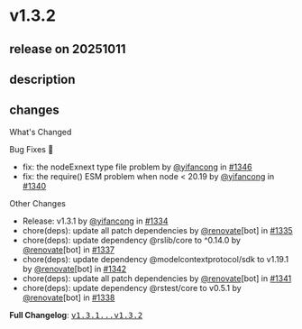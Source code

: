 # v1.3.2

## release on 20251011
## description
## changes
What's Changed

Bug Fixes 🐞

* fix: the nodeExnext type file problem by <a class="user-mention notranslate" data-hovercard-type="user" data-hovercard-url="/users/yifancong/hovercard" data-octo-click="hovercard-link-click" data-octo-dimensions="link_type:self" href="https://github.com/yifancong">@yifancong</a> in <a class="issue-link js-issue-link" data-error-text="Failed to load title" data-id="3498207665" data-permission-text="Title is private" data-url="https://github.com/web-infra-dev/rsdoctor/issues/1346" data-hovercard-type="pull_request" data-hovercard-url="/web-infra-dev/rsdoctor/pull/1346/hovercard" href="https://github.com/web-infra-dev/rsdoctor/pull/1346">#1346</a>
* fix: the require() ESM problem when node < 20.19 by <a class="user-mention notranslate" data-hovercard-type="user" data-hovercard-url="/users/yifancong/hovercard" data-octo-click="hovercard-link-click" data-octo-dimensions="link_type:self" href="https://github.com/yifancong">@yifancong</a> in <a class="issue-link js-issue-link" data-error-text="Failed to load title" data-id="3469769813" data-permission-text="Title is private" data-url="https://github.com/web-infra-dev/rsdoctor/issues/1340" data-hovercard-type="pull_request" data-hovercard-url="/web-infra-dev/rsdoctor/pull/1340/hovercard" href="https://github.com/web-infra-dev/rsdoctor/pull/1340">#1340</a>

Other Changes

* Release: v1.3.1 by <a class="user-mention notranslate" data-hovercard-type="user" data-hovercard-url="/users/yifancong/hovercard" data-octo-click="hovercard-link-click" data-octo-dimensions="link_type:self" href="https://github.com/yifancong">@yifancong</a> in <a class="issue-link js-issue-link" data-error-text="Failed to load title" data-id="3461068142" data-permission-text="Title is private" data-url="https://github.com/web-infra-dev/rsdoctor/issues/1334" data-hovercard-type="pull_request" data-hovercard-url="/web-infra-dev/rsdoctor/pull/1334/hovercard" href="https://github.com/web-infra-dev/rsdoctor/pull/1334">#1334</a>
* chore(deps): update all patch dependencies by <a class="user-mention notranslate" data-hovercard-type="user" data-hovercard-url="/users/renovate/hovercard" data-octo-click="hovercard-link-click" data-octo-dimensions="link_type:self" href="https://github.com/renovate">@renovate</a>[bot] in <a class="issue-link js-issue-link" data-error-text="Failed to load title" data-id="3462772506" data-permission-text="Title is private" data-url="https://github.com/web-infra-dev/rsdoctor/issues/1335" data-hovercard-type="pull_request" data-hovercard-url="/web-infra-dev/rsdoctor/pull/1335/hovercard" href="https://github.com/web-infra-dev/rsdoctor/pull/1335">#1335</a>
* chore(deps): update dependency @rslib/core to ^0.14.0 by <a class="user-mention notranslate" data-hovercard-type="user" data-hovercard-url="/users/renovate/hovercard" data-octo-click="hovercard-link-click" data-octo-dimensions="link_type:self" href="https://github.com/renovate">@renovate</a>[bot] in <a class="issue-link js-issue-link" data-error-text="Failed to load title" data-id="3463004142" data-permission-text="Title is private" data-url="https://github.com/web-infra-dev/rsdoctor/issues/1337" data-hovercard-type="pull_request" data-hovercard-url="/web-infra-dev/rsdoctor/pull/1337/hovercard" href="https://github.com/web-infra-dev/rsdoctor/pull/1337">#1337</a>
* chore(deps): update dependency @modelcontextprotocol/sdk to v1.19.1 by <a class="user-mention notranslate" data-hovercard-type="user" data-hovercard-url="/users/renovate/hovercard" data-octo-click="hovercard-link-click" data-octo-dimensions="link_type:self" href="https://github.com/renovate">@renovate</a>[bot] in <a class="issue-link js-issue-link" data-error-text="Failed to load title" data-id="3485353540" data-permission-text="Title is private" data-url="https://github.com/web-infra-dev/rsdoctor/issues/1342" data-hovercard-type="pull_request" data-hovercard-url="/web-infra-dev/rsdoctor/pull/1342/hovercard" href="https://github.com/web-infra-dev/rsdoctor/pull/1342">#1342</a>
* chore(deps): update all patch dependencies by <a class="user-mention notranslate" data-hovercard-type="user" data-hovercard-url="/users/renovate/hovercard" data-octo-click="hovercard-link-click" data-octo-dimensions="link_type:self" href="https://github.com/renovate">@renovate</a>[bot] in <a class="issue-link js-issue-link" data-error-text="Failed to load title" data-id="3485352940" data-permission-text="Title is private" data-url="https://github.com/web-infra-dev/rsdoctor/issues/1341" data-hovercard-type="pull_request" data-hovercard-url="/web-infra-dev/rsdoctor/pull/1341/hovercard" href="https://github.com/web-infra-dev/rsdoctor/pull/1341">#1341</a>
* chore(deps): update dependency @rstest/core to v0.5.1 by <a class="user-mention notranslate" data-hovercard-type="user" data-hovercard-url="/users/renovate/hovercard" data-octo-click="hovercard-link-click" data-octo-dimensions="link_type:self" href="https://github.com/renovate">@renovate</a>[bot] in <a class="issue-link js-issue-link" data-error-text="Failed to load title" data-id="3463004829" data-permission-text="Title is private" data-url="https://github.com/web-infra-dev/rsdoctor/issues/1338" data-hovercard-type="pull_request" data-hovercard-url="/web-infra-dev/rsdoctor/pull/1338/hovercard" href="https://github.com/web-infra-dev/rsdoctor/pull/1338">#1338</a>

<strong>Full Changelog</strong>: <a class="commit-link" href="https://github.com/web-infra-dev/rsdoctor/compare/v1.3.1...v1.3.2"><tt>v1.3.1...v1.3.2</tt></a>

